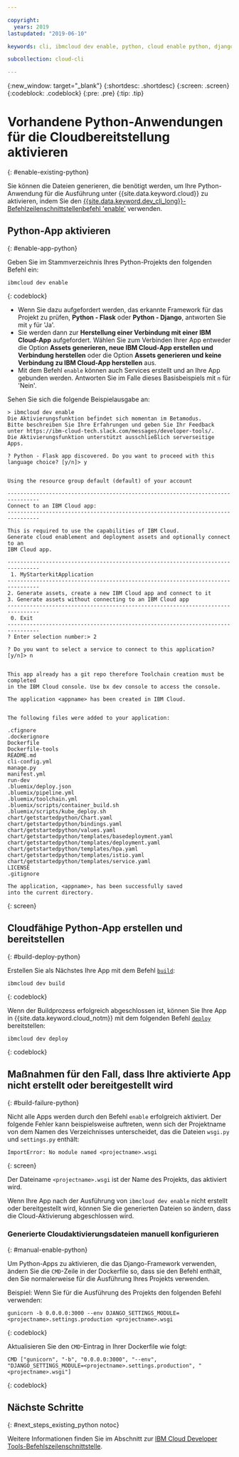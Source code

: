 ```yaml
---

copyright:
  years: 2019
lastupdated: "2019-06-10"

keywords: cli, ibmcloud dev enable, python, cloud enable python, django, deploy python, build python, python debug, python troubleshoot, python cloud help

subcollection: cloud-cli

---
```


{:new_window: target="_blank"}
{:shortdesc: .shortdesc}
{:screen: .screen}
{:codeblock: .codeblock}
{:pre: .pre}
{:tip: .tip}

# Vorhandene Python-Anwendungen für die Cloudbereitstellung aktivieren
{: #enable-existing-python}

Sie können die Dateien generieren, die benötigt werden, um Ihre Python-Anwendung für die Ausführung unter {{site.data.keyword.cloud}} zu aktivieren, indem Sie den [{{site.data.keyword.dev_cli_long}}-Befehlzeilenschnittstellenbefehl 'enable'](/docs/cli/idt?topic=cloud-cli-idt-cli#enable) verwenden.

## Python-App aktivieren
{: #enable-app-python}

Geben Sie im Stammverzeichnis Ihres Python-Projekts den folgenden Befehl ein:
```
ibmcloud dev enable
```
{: codeblock}

* Wenn Sie dazu aufgefordert werden, das erkannte Framework für das Projekt zu prüfen, **Python - Flask** oder **Python - Django**, antworten Sie mit `y` für 'Ja'. 
* Sie werden dann zur **Herstellung einer Verbindung mit einer IBM Cloud-App** aufgefordert. Wählen Sie zum Verbinden Ihrer App entweder die Option **Assets generieren, neue IBM Cloud-App erstellen und Verbindung herstellen** oder die Option **Assets generieren und keine Verbindung zu IBM Cloud-App herstellen** aus.
* Mit dem Befehl `enable` können auch Services erstellt und an Ihre App gebunden werden. Antworten Sie im Falle dieses Basisbeispiels mit `n` für 'Nein'.

Sehen Sie sich die folgende Beispielausgabe an:
```
> ibmcloud dev enable
Die Aktivierungsfunktion befindet sich momentan im Betamodus.
Bitte beschreiben Sie Ihre Erfahrungen und geben Sie Ihr Feedback unter https://ibm-cloud-tech.slack.com/messages/developer-tools/.
Die Aktivierungsfunktion unterstützt ausschließlich serverseitige Apps.

? Python - Flask app discovered. Do you want to proceed with this
language choice? [y/n]> y


Using the resource group default (default) of your account

--------------------------------------------------------------------------------
Connect to an IBM Cloud app:
--------------------------------------------------------------------------------

This is required to use the capabilities of IBM Cloud.
Generate cloud enablement and deployment assets and optionally connect to an
IBM Cloud app.

--------------------------------------------------------------------------------
 1. MyStarterkitApplication
--------------------------------------------------------------------------------
2. Generate assets, create a new IBM Cloud app and connect to it
3. Generate assets without connecting to an IBM Cloud app
--------------------------------------------------------------------------------
 0. Exit
--------------------------------------------------------------------------------
? Enter selection number:> 2

? Do you want to select a service to connect to this application? [y/n]> n


This app already has a git repo therefore Toolchain creation must be completed
in the IBM Cloud console. Use bx dev console to access the console.

The application <appname> has been created in IBM Cloud.


The following files were added to your application:

.cfignore
.dockerignore
Dockerfile
Dockerfile-tools
README.md
cli-config.yml
manage.py
manifest.yml
run-dev
.bluemix/deploy.json
.bluemix/pipeline.yml
.bluemix/toolchain.yml
.bluemix/scripts/container_build.sh
.bluemix/scripts/kube_deploy.sh
chart/getstartedpython/Chart.yaml
chart/getstartedpython/bindings.yaml
chart/getstartedpython/values.yaml
chart/getstartedpython/templates/basedeployment.yaml
chart/getstartedpython/templates/deployment.yaml
chart/getstartedpython/templates/hpa.yaml
chart/getstartedpython/templates/istio.yaml
chart/getstartedpython/templates/service.yaml
LICENSE
.gitignore

The application, <appname>, has been successfully saved
into the current directory.
```
{: screen}

## Cloudfähige Python-App erstellen und bereitstellen
{: #build-deploy-python}

Erstellen Sie als Nächstes Ihre App mit dem Befehl [`build`](/docs/cli/idt?topic=cloud-cli-idt-cli#build):
```
ibmcloud dev build
```
{: codeblock}

Wenn der Buildprozess erfolgreich abgeschlossen ist, können Sie Ihre App in {{site.data.keyword.cloud_notm}} mit dem folgenden Befehl [`deploy`](/docs/cli/idt?topic=cloud-cli-idt-cli#deploy) bereitstellen:
```
ibmcloud dev deploy
```
{: codeblock}

## Maßnahmen für den Fall, dass Ihre aktivierte App nicht erstellt oder bereitgestellt wird
{: #build-failure-python}

Nicht alle Apps werden durch den Befehl `enable` erfolgreich aktiviert. Der folgende Fehler kann beispielsweise auftreten, wenn sich der Projektname von dem Namen des Verzeichnisses unterscheidet, das die Dateien `wsgi.py` und `settings.py` enthält:
```
ImportError: No module named <projectname>.wsgi
```
{: screen}

Der Dateiname `<projectname>.wsgi` ist der Name des Projekts, das aktiviert wird.

Wenn Ihre App nach der Ausführung von `ibmcloud dev enable` nicht erstellt oder bereitgestellt wird, können Sie die generierten Dateien so ändern, dass die Cloud-Aktivierung abgeschlossen wird.

### Generierte Cloudaktivierungsdateien manuell konfigurieren
{: #manual-enable-python}

Um Python-Apps zu aktivieren, die das Django-Framework verwenden, ändern Sie die `CMD`-Zeile in der Dockerfile so, dass sie den Befehl enthält, den Sie normalerweise für die Ausführung Ihres Projekts verwenden.

Beispiel: Wenn Sie für die Ausführung des Projekts den folgenden Befehl verwenden:
```
gunicorn -b 0.0.0.0:3000 --env DJANGO_SETTINGS_MODULE=<projectname>.settings.production <projectname>.wsgi
```
{: codeblock}

Aktualisieren Sie den `CMD`-Eintrag in Ihrer Dockerfile wie folgt:
```
CMD ["gunicorn", "-b", "0.0.0.0:3000", "--env", "DJANGO_SETTINGS_MODULE=<projectname>.settings.production", "<projectname>.wsgi"]
```
{: codeblock}

## Nächste Schritte
{: #next_steps_existing_python notoc}

Weitere Informationen finden Sie im Abschnitt zur [IBM Cloud Developer Tools-Befehlszeilenschnittstelle](/docs/cli/idt?topic=cloud-cli-idt-cli#idt-cli).
